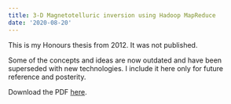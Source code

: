 ```yaml
---
title: 3-D Magnetotelluric inversion using Hadoop MapReduce
date: '2020-08-20'
---
```


This is my Honours thesis from 2012.
It was not published.

Some of the concepts and ideas are now outdated and have been superseded with new technologies. I include it here only for future reference and posterity.

Download the PDF [here](/mt-thesis.pdf).
